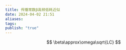 ```yaml
---
title: 传播常数β高频低耗近似
date: 2024-04-02 21:51
aliases: 
tags: 
publish: "true"
---
```

$$
\beta\approx\omega\sqrt{LC}
$$
